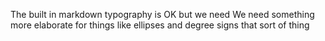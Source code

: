 The built in markdown typography is OK but we need We need something more elaborate for things like ellipses and degree signs that sort of thing 